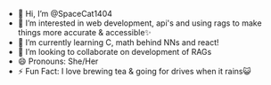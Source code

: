 - 👋 Hi, I’m @SpaceCat1404
- 👀 I’m interested in web development, api's and using rags to make things more accurate & accessible✨
- 🌱 I’m currently learning C, math behind NNs and react!
- 💞️ I’m looking to collaborate on development of RAGs
- 😄 Pronouns: She/Her
- ⚡ Fun Fact: I love brewing tea & going for drives when it rains😺

<!---
SpaceCat1404/SpaceCat1404 is a ✨ special ✨ repository because its `README.md` (this file) appears on your GitHub profile.
You can click the Preview link to take a look at your changes.
--->
